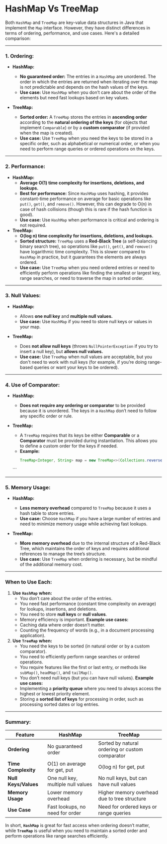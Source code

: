 # HashMap Vs TreeMap

Both `HashMap` and `TreeMap` are key-value data structures in Java that implement the `Map` interface. However, they have distinct differences in terms of ordering, performance, and use cases. Here's a detailed comparison:

***

### **1. Ordering:**

* **HashMap:**
  * **No guaranteed order:** The entries in a `HashMap` are unordered. The order in which the entries are returned when iterating over the map is not predictable and depends on the hash values of the keys.
  * **Use case:** Use `HashMap` when you don’t care about the order of the elements but need fast lookups based on key values.
     
* **TreeMap:**
  * **Sorted order:** A `TreeMap` stores the entries in **ascending order** according to the **natural ordering of the keys** (for objects that implement `Comparable`) or by a **custom comparator** (if provided when the map is created).
  * **Use case:** Use `TreeMap` when you need the keys to be stored in a specific order, such as alphabetical or numerical order, or when you need to perform range queries or ordered operations on the keys.

***

### **2. Performance:**

* **HashMap:**
  * **Average O(1) time complexity for insertions, deletions, and lookups.**
  * **Best for performance:** Since `HashMap` uses hashing, it provides constant-time performance on average for basic operations like `put()`, `get()`, and `remove()`. However, this can degrade to O(n) in case of hash collisions (though this is rare if the hash function is good).
  * **Use case:** Use `HashMap` when performance is critical and ordering is not required.
* **TreeMap:**
  * **O(log n) time complexity for insertions, deletions, and lookups.**
  * **Sorted structure:** `TreeMap` uses a **Red-Black Tree** (a self-balancing binary search tree), so operations like `put()`, `get()`, and `remove()` have logarithmic time complexity. This is slower compared to `HashMap` in practice, but it guarantees the elements are always ordered.
  * **Use case:** Use `TreeMap` when you need ordered entries or need to efficiently perform operations like finding the smallest or largest key, range searches, or need to traverse the map in sorted order.

***

### **3. Null Values:**

* **HashMap:**
  * Allows **one null key** and **multiple null values.**
  * **Use case:** Use `HashMap` if you need to store null keys or values in your map.
     
* **TreeMap:**
  * Does **not allow null keys** (throws `NullPointerException` if you try to insert a null key), but **allows null values.**
  * **Use case:** Use `TreeMap` when null values are acceptable, but you don't need to work with null keys (for example, if you’re doing range-based queries or want your keys to be ordered).

***

### **4. Use of Comparator:**

* **HashMap:**
  * **Does not require any ordering or comparator** to be provided because it is unordered. The keys in a `HashMap` don’t need to follow any specific order or rule.
     
* **TreeMap:**
  * A `TreeMap` requires that its keys be either **Comparable** or a **Comparator** must be provided during instantiation. This allows you to define a custom order for the keys if needed.
  * **Example:**
    ```java
    TreeMap<Integer, String> map = new TreeMap<>(Collections.reverseOrder()); // Descending order
    ```

   \`\`\`

***

### **5. Memory Usage:**

* **HashMap:**
  * **Less memory overhead** compared to `TreeMap` because it uses a hash table to store entries.
  * **Use case:** Choose `HashMap` if you have a large number of entries and need to minimize memory usage while achieving fast lookups.
     
* **TreeMap:**
  * **More memory overhead** due to the internal structure of a Red-Black Tree, which maintains the order of keys and requires additional references to manage the tree’s structure.
  * **Use case:** Use `TreeMap` when ordering is necessary, but be mindful of the additional memory cost.

***

### **When to Use Each:**

1. **Use** **`HashMap`** **when:**
   * You don’t care about the order of the entries.
   * You need fast performance (constant time complexity on average) for lookups, insertions, and deletions.
   * You need to store **null keys** or **null values**.
   * Memory efficiency is important.
        **Example use cases:**
   * Caching data where order doesn’t matter.
   * Counting the frequency of words (e.g., in a document processing application).
2. **Use** **`TreeMap`** **when:**
   * You need the keys to be sorted (in natural order or by a custom comparator).
   * You need to efficiently perform range searches or ordered operations.
   * You require features like the first or last entry, or methods like `subMap()`, `headMap()`, and `tailMap()`.
   * You don’t need null keys (but you can have null values).
        **Example use cases:**
   * Implementing a **priority queue** where you need to always access the highest or lowest priority element.
   * Storing a **sorted list of keys** for processing in order, such as processing sorted dates or log entries.

***

### **Summary:**

| Feature              | HashMap                            | TreeMap                                         |
| -------------------- | ---------------------------------- | ----------------------------------------------- |
| **Ordering**         | No guaranteed order                | Sorted by natural ordering or custom comparator |
| **Time Complexity**  | O(1) on average for get, put       | O(log n) for get, put                           |
| **Null Keys/Values** | One null key, multiple null values | No null keys, but can have null values          |
| **Memory Usage**     | Lower memory overhead              | Higher memory overhead due to tree structure    |
| **Use Case**         | Fast lookups, no need for order    | Need for ordered keys or range queries          |

In short, **`HashMap`** is great for fast access when ordering doesn’t matter, while **`TreeMap`** is useful when you need to maintain a sorted order and perform operations like range searches efficiently.
